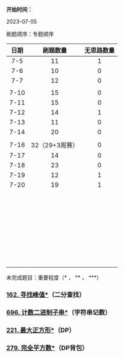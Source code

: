 **开始时间：**

2023-07-05

刷题顺序：专题顺序



| 日期 |    刷题数量    | 无思路数量 |
| :--: | :------------: | :--------: |
| 7-5  |       11       |     1      |
| 7-6  |       10       |     0      |
| 7-7  |       12       |     0      |
|      |                |            |
| 7-10 |       15       |     0      |
| 7-11 |       15       |     0      |
| 7-12 |       14       |     1      |
| 7-13 |       11       |     0      |
| 7-14 |       20       |     0      |
|      |                |            |
| 7-16 | 32（29+3周赛） |     0      |
| 7-17 |       14       |     0      |
| 7-18 |       23       |     0      |
| 7-19 |       12       |     1      |
| 7-20 |       19       |     1      |
|      |                |            |
|      |                |            |
|      |                |            |
|      |                |            |
|      |                |            |
|      |                |            |
|      |                |            |
|      |                |            |
|      |                |            |
|      |                |            |
|      |                |            |
|      |                |            |
|      |                |            |
|      |                |            |
|      |                |            |
|      |                |            |
|      |                |            |
|      |                |            |
|      |                |            |
|      |                |            |
|      |                |            |
|      |                |            |
|      |                |            |
|      |                |            |
|      |                |            |
|      |                |            |
|      |                |            |
|      |                |            |
|      |                |            |
|      |                |            |
|      |                |            |
|      |                |            |
|      |                |            |
|      |                |            |



未完成题目：重要程度（* ， ** ， ***）

### [162. 寻找峰值*](https://leetcode.cn/problems/find-peak-element/)（二分查找）

### [696. 计数二进制子串*](https://leetcode.cn/problems/count-binary-substrings/)（字符串记数）

### [221. 最大正方形*](https://leetcode.cn/problems/maximal-square/)（DP）

### [279. 完全平方数*](https://leetcode.cn/problems/perfect-squares/)（DP背包）
